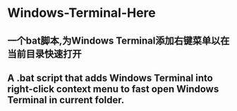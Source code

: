 # Windows-Terminal-Here

## 一个bat脚本,为Windows Terminal添加右键菜单以在当前目录快速打开

## A .bat script that adds Windows Terminal into right-click context menu to fast open Windows Terminal in current folder.
